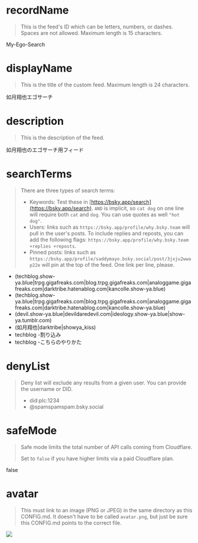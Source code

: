 
# recordName

> This is the feed's ID which can be letters, numbers, or dashes. Spaces are not allowed. Maximum length is 15 characters.

My-Ego-Search

# displayName

> This is the title of the custom feed. Maximum length is 24 characters.

如月翔也エゴサーチ

# description

> This is the description of the feed.

如月翔也のエゴサーチ用フィード

# searchTerms

> There are three types of search terms:
>
> - Keywords: Test these in [https://bsky.app/search](https://bsky.app/search). `AND` is implicit, so `cat dog` on one line will require both `cat` and `dog`. You can use quotes as well `"hot dog"`.
> - Users: links such as `https://bsky.app/profile/why.bsky.team` will pull in the user's posts. To include replies and reposts, you can add the following flags: `https://bsky.app/profile/why.bsky.team +replies +reposts`.
> - Pinned posts: links such as `https://bsky.app/profile/saddymayo.bsky.social/post/3jxju2wwap22e` will pin at the top of the feed. One link per line, please.

- (techblog.show-ya.blue|trpg.gigafreaks.com|blog.trpg.gigafreaks.com|analoggame.gigafreaks.com|darktribe.hatenablog.com|kancolle.show-ya.blue)
- (techblog.show-ya.blue|trpg.gigafreaks.com|blog.trpg.gigafreaks.com|analoggame.gigafreaks.com|darktribe.hatenablog.com|kancolle.show-ya.blue)
- (devil.show-ya.blue|devildaredevil.com|ideology.show-ya.blue|show-ya.tumblr.com)
- (如月翔也|darktribe|showya_kiss)
- techblog -割り込み
- techblog -こちらのやりかた


# denyList

> Deny list will exclude any results from a given user. You can provide the username or DID.
>
> - did:plc:1234
> - @spamspamspam.bsky.social


# safeMode

> Safe mode limits the total number of API calls coming from Cloudflare.
>
> Set to `false` if you have higher limits via a paid Cloudflare plan.

false

# avatar

> This must link to an image (PNG or JPEG) in the same directory as this CONFIG.md. It doesn't have to be called `avatar.png`, but just be sure this CONFIG.md points to the correct file.

![](avatar.png)
